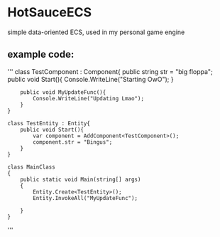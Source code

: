 # HotSauceECS
simple data-oriented ECS, used in my personal game engine

## example code:

'''
   class TestComponent : Component{
        public string str = "big floppa";
        public void Start(){
            Console.WriteLine("Starting OwO");
        }

        public void MyUpdateFunc(){
            Console.WriteLine("Updating Lmao");
        }
    }

    class TestEntity : Entity{
        public void Start(){
            var component = AddComponent<TestComponent>();
            component.str = "Bingus";
        }
    }

    class MainClass
    {
        public static void Main(string[] args)
        {
            Entity.Create<TestEntity>();
            Entity.InvokeAll("MyUpdateFunc");

        }
    }
  
'''
